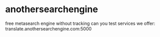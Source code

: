 # anothersearchengine
free metasearch engine without tracking
can you test services we offer: translate.anothersearchengine.com:5000
